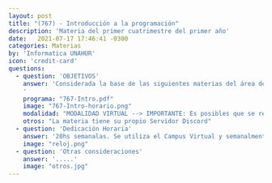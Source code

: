 ```yaml
---
layout: post
title: "(767) - Introducción a la programación"
description: 'Materia del primer cuatrimestre del primer año'
date:   2021-07-17 17:46:41 -0300
categories: Materias
by: 'Informatica UNAHUR'
icon: 'credit-card'
questions:
  - question: 'OBJETIVOS'
    answer: 'Considerada la base de las siguientes materias del área de Algoritmos y Lenguajes, se busca fomentar el concepto principal de resolución de problemas como clave para entender el proceso de implementación de un programa informático. El estudio de los fundamentos de programación permitirá a los estudiantes poder plasmar por ellos mismos soluciones a problemas de distinto grado de complejidad. Además, el conocimiento adquirido en la materia les posibilitará comprender en futuros cursos el funcionamiento de herramientas profesionales de la industria del software.
    '
    programa: "767-Intro.pdf"
    image: "767-Intro-horario.png"
    modalidad: "MODALIDAD VIRTUAL --> IMPORTANTE: Es posibles que se realicen encuentros presenciales en los horarios de la comisión."
    otros: "La materia tiene su propio Servidor Discord"
  - question: 'Dedicación Horaria'
    answer: '20hs semanalas. Se utiliza el Campus Virtual y semanalmente se suben los contenidos para hacer actividades de indagación, ver videos de teoría y realizar actividades prácticas. Es importante este paso para ir a los encuentros sincrónicos los días de la comisión ya que allí se repasa, se realiza ejercitación y se responden dudas.'
    image: "reloj.png"
  - question: 'Otras consideraciones'
    answer: '.....'
    image: "otros.jpg"
---
```


